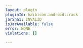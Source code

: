 ```yaml
---
layout: plugin
pluginId: haibison.android.crack
jarSha1: INVALID
isJarAvailable: false
error: NONE
violations: []

---
```

